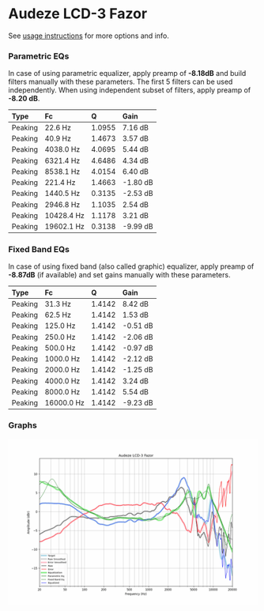# Audeze LCD-3 Fazor
See [usage instructions](https://github.com/jaakkopasanen/AutoEq#usage) for more options and info.

### Parametric EQs
In case of using parametric equalizer, apply preamp of **-8.18dB** and build filters manually
with these parameters. The first 5 filters can be used independently.
When using independent subset of filters, apply preamp of **-8.20 dB**.

| Type    | Fc         |      Q | Gain     |
|:--------|:-----------|:-------|:---------|
| Peaking | 22.6 Hz    | 1.0955 | 7.16 dB  |
| Peaking | 40.9 Hz    | 1.4673 | 3.57 dB  |
| Peaking | 4038.0 Hz  | 4.0695 | 5.44 dB  |
| Peaking | 6321.4 Hz  | 4.6486 | 4.34 dB  |
| Peaking | 8538.1 Hz  | 4.0154 | 6.40 dB  |
| Peaking | 221.4 Hz   | 1.4663 | -1.80 dB |
| Peaking | 1440.5 Hz  | 0.3135 | -2.53 dB |
| Peaking | 2946.8 Hz  | 1.1035 | 2.54 dB  |
| Peaking | 10428.4 Hz | 1.1178 | 3.21 dB  |
| Peaking | 19602.1 Hz | 0.3138 | -9.99 dB |

### Fixed Band EQs
In case of using fixed band (also called graphic) equalizer, apply preamp of **-8.87dB**
(if available) and set gains manually with these parameters.

| Type    | Fc         |      Q | Gain     |
|:--------|:-----------|:-------|:---------|
| Peaking | 31.3 Hz    | 1.4142 | 8.42 dB  |
| Peaking | 62.5 Hz    | 1.4142 | 1.53 dB  |
| Peaking | 125.0 Hz   | 1.4142 | -0.51 dB |
| Peaking | 250.0 Hz   | 1.4142 | -2.06 dB |
| Peaking | 500.0 Hz   | 1.4142 | -0.97 dB |
| Peaking | 1000.0 Hz  | 1.4142 | -2.12 dB |
| Peaking | 2000.0 Hz  | 1.4142 | -1.25 dB |
| Peaking | 4000.0 Hz  | 1.4142 | 3.24 dB  |
| Peaking | 8000.0 Hz  | 1.4142 | 5.54 dB  |
| Peaking | 16000.0 Hz | 1.4142 | -9.23 dB |

### Graphs
![](./Audeze%20LCD-3%20Fazor.png)